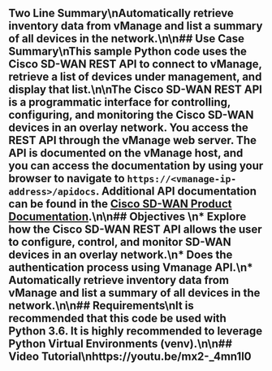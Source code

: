 ## Two Line Summary\nAutomatically retrieve inventory data from vManage and list a summary of all devices in the network.\n\n## Use Case Summary\nThis sample Python code uses the Cisco SD-WAN REST API to connect to vManage, retrieve a list of devices under management, and display that list.\n\nThe Cisco SD-WAN REST API is a programmatic interface for controlling, configuring, and monitoring the Cisco SD-WAN devices in an overlay network. You access the REST API through the vManage web server. The API is documented on the vManage host, and you can access the documentation by using your browser to navigate to `https://<vmanage-ip-address>/apidocs`. Additional API documentation can be found in the [Cisco SD-WAN Product Documentation](https://sdwan-docs.cisco.com/Product_Documentation).\n\n## Objectives \n* Explore how the Cisco SD-WAN REST API allows the user to configure, control, and monitor SD-WAN devices in an overlay network.\n* Does the authentication process using Vmanage API.\n* Automatically retrieve inventory data from vManage and list a summary of all devices in the network.\n\n## Requirements\nIt is recommended that this code be used with Python 3.6. It is highly recommended to leverage Python Virtual Environments (venv).\n\n## Video Tutorial\nhttps://youtu.be/mx2-_4mn1l0
